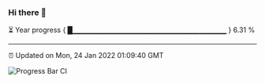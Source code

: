 ### Hi there 👋

⏳ Year progress { █▁▁▁▁▁▁▁▁▁▁▁▁▁▁▁▁▁▁▁▁▁▁▁▁▁▁▁▁▁ } 6.31 %

---

⏰ Updated on Mon, 24 Jan 2022 01:09:40 GMT

![Progress Bar CI](https://github.com/ZhaoGui/ZhaoGui/workflows/Progress%20Bar%20CI/badge.svg)
